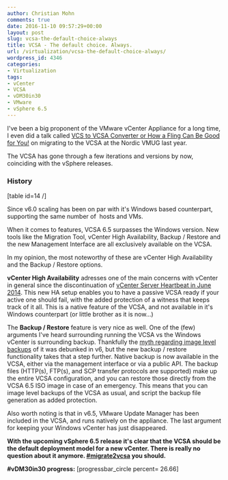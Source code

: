 ```yaml
---
author: Christian Mohn
comments: true
date: 2016-11-10 09:57:29+00:00
layout: post
slug: vcsa-the-default-choice-always
title: VCSA - The default choice. Always.
url: /virtualization/vcsa-the-default-choice-always/
wordpress_id: 4346
categories:
- Virtualization
tags:
- vCenter
- VCSA
- vDM30in30
- VMware
- vSphere 6.5
---
```


I've been a big proponent of the VMware vCenter Appliance for a long time, I even did a talk called [VCS to VCSA Converter or How a Fling Can Be Good for You!](https://www.vmug.com/p/cm/ld/fid=10931) on migrating to the VCSA at the Nordic VMUG last year.

The VCSA has gone through a few iterations and versions by now, coinciding with the vSphere releases.


<!--more-->

### History



[table id=14 /]

Since v6.0 scaling has been on par with it's Windows based counterpart, supporting the same number of  hosts and VMs.

When it comes to features, VCSA 6.5 surpasses the Windows version. New tools like the Migration Tool, vCenter High Availability, Backup / Restore and the new Management Interface are all exclusively available on the VCSA.

In my opinion, the most noteworthy of these are vCenter High Availability and the Backup / Restore options.

**vCenter High Availability** adresses one of the main concerns with vCenter in general since the discontinuation of [vCenter Server Heartbeat in June 2014](http://www.vmware.com/products/vcenter-server-heartbeat.html). This new HA setup enables you to have a passive VCSA ready if your active one should fail, with the added protection of a witness that keeps track of it all. This is a native feature of the VCSA, and not available in it's Windows counterpart (or little brother as it is now...)

The **Backup / Restore** feature is very nice as well. One of the (few) arguments I've heard surrounding running the VCSA vs the Windows vCenter is surrounding backup. Thankfully the [myth regarding image level backups](http://vninja.net/vmware-2/vcenter-server-appliance-backups/) of it was debunked in v6, but the new backup / restore functionality takes that a step further. Native backup is now available in the VCSA, either via the management interface or via a public API. The backup files (HTTP(s), FTP(s), and SCP transfer protocols are supported) make up the entire VCSA configuration, and you can restore those directly from the VCSA 6.5 ISO image in case of an emergency. This means that you can image level backups of the VCSA as usual, and script the backup file generation as added protection.

Also worth noting is that in v6.5, VMware Update Manager has been included in the VCSA, and runs natively on the appliance. The last argument for keeping your Windows vCenter has just disappeared.

**With the upcoming vSphere 6.5 release it's clear that the VCSA should be the default deployment model for a new vCenter. There is really no question about it anymore. [#migrate2vcsa](https://twitter.com/search?q=%23migrate2vcsa&src=typd) you should.**

**#vDM30in30 progress:**
[progressbar_circle percent= 26.66]

